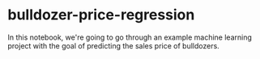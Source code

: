 # bulldozer-price-regression
In this notebook, we're going to go through an example machine learning project with the goal of predicting the sales price of bulldozers.

